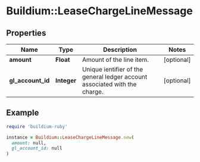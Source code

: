 # Buildium::LeaseChargeLineMessage

## Properties

| Name | Type | Description | Notes |
| ---- | ---- | ----------- | ----- |
| **amount** | **Float** | Amount of the line item. | [optional] |
| **gl_account_id** | **Integer** | Unique ientifier of the general ledger account associated with the charge. | [optional] |

## Example

```ruby
require 'buildium-ruby'

instance = Buildium::LeaseChargeLineMessage.new(
  amount: null,
  gl_account_id: null
)
```

